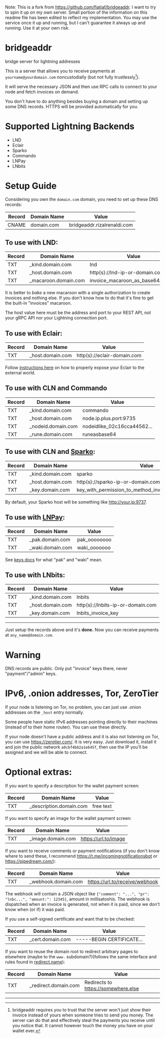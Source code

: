 Note: This is a fork from https://github.com/fiatjaf/bridgeaddr. I want to try to spin it up on my own server. Small portion of the information on this readme file has been edited to reflect my implementation. You may use the service once it up and running, but I can't guarantee it always up and running. Use it at your own risk.


# bridgeaddr 
bridge server for lightning addresses

This is a server that allows you to receive payments at `yourname@yourdomain.com` noncustodially (but not fully trustlessly[^trustless]).

It will serve the necessary JSON and then use RPC calls to connect to your node and fetch invoices on demand.

You don't have to do anything besides buying a domain and setting up some DNS records. HTTPS will be provided automatically for you.

# Supported Lightning Backends

  - LND
  - Eclair
  - Sparko
  - Commando
  - LNPay
  - LNbits

# Setup Guide

Considering you own the `domain.com` domain, you need to set up these DNS records:

| Record | Domain Name | Value                  |
|--------|-------------|------------------------|
| CNAME  | domain.com  | bridgeaddr.rizalrenaldi.com |

## To use with LND:

| Record | Domain Name           | Value                               |
|--------|-----------------------|-------------------------------------|
| TXT    | _kind.domain.com      | lnd                                 |
| TXT    | _host.domain.com      | http(s)://lnd-ip-or-domain.com:port |
| TXT    | _macaroon.domain.com  | invoice_macaroon_as_base64_or_hex   |

It is better to _bake_ a new macaroon with a single authorization to create invoices and nothing else. If you don't know how to do that it's fine to get the built-in "invoices" macaroon.

The host value here must be the address and port to your REST API, not your gRPC API nor your Lightning connection port.

## To use with Eclair:

| Record   | Domain Name        | Value                         |
| -------- | ------------------ | ----------------------------- |
| TXT      | _host.domain.com   | http(s)://eclair-domain.com   |

Follow [instructions here](https://gist.github.com/fiatjaf/8e74740d30763713154de15562e08789#file-exposing-eclair-md) on how to properly expose your Eclair to the external world.

## To use with CLN and Commando

| Record   | Domain Name        | Value                       |
| -------- | ------------------ | --------------------------- |
| TXT      | _kind.domain.com   | commando                    |
| TXT      | _host.domain.com   | node.ip.plus.port:9735      |
| TXT      | _nodeid.domain.com | nodeidlike_02c16cca44562... |
| TXT      | _rune.domain.com   | runeasbase64                |

## To use with CLN and [Sparko](https://github.com/fiatjaf/sparko):

| Record | Domain Name      | Value                                                    |
|--------|------------------|----------------------------------------------------------|
| TXT    | _kind.domain.com | sparko                                                   |
| TXT    | _host.domain.com | http(s)://sparko-ip-or-domain.com                        |
| TXT    | _key.domain.com  | key_with_permission_to_method_invoicewithdescriptionhash |

By default, your Sparko host will be something like http://your.ip:9737.


## To use with [LNPay](https://lnpay.co/):

| Record | Domain Name      | Value        |
|--------|------------------|--------------|
| TXT    | _pak.domain.com  | pak_oooooooo |
| TXT    | _waki.domain.com | waki_ooooooo |

See [keys docs](https://docs.lnpay.co/api/get-started/access-keys) for what "pak" and "waki" mean.

## To use with LNbits:

| Record | Domain Name      | Value                             |
|--------|------------------|-----------------------------------|
| TXT    | _kind.domain.com | lnbits                            |
| TXT    | _host.domain.com | http(s)://lnbits-ip-or-domain.com |
| TXT    | _key.domain.com  | lnbits_invoice_key                |

---

Just setup the records above and it's **done.** Now you can receive payments at `any_name@domain.com`.

# Warning

DNS records are public. Only put "invoice" keys there, never "payment"/"admin" keys.

# IPv6, .onion addresses, Tor, ZeroTier

If your node is listening on Tor, no problem, you can just use .onion addresses on the `_host` entry normally.

Some people have static IPv6 addresses pointing directly to their machines (instead of to their home router). You can use these directly.

If your node doesn't have a public address and it is also not listening on Tor, you can use https://zerotier.com/. It is very easy. Just download it, install it and join the public network `a0cbf4b62a1e645f`, then use the IP you'll be assigned and we will be able to connect.

# Optional extras:

If you want to specify a description for the wallet payment screen:

| Record | Domain Name             | Value     |
|--------|-------------------------|-----------|
| TXT    | _description.domain.com | free text |

If you want to specify an image for the wallet payment screen:

| Record | Domain Name       | Value                |
|--------|-------------------|----------------------|
| TXT    | _image.domain.com | https://url.to/image |

If you want to receive comments or payment notifications (if you don't know where to send these, I recommend https://t.me/incomingnotificationsbot or https://pipedream.com/):

| Record | Domain Name         | Value                          |
|--------|---------------------|--------------------------------|
| TXT    | _webhook.domain.com | https://url.to/receive/webhook |

The webhook will contain a JSON object like `{"comment": "...", "pr": "lnbc...", "amount:": 12345}`, amount in millisatoshis. The webhook is dispatched when an invoice is generated, not when it is paid, since we don't know when (or if) it was paid.

If you use a self-signed certificate and want that to be checked:

| Record | Domain Name      | Value                     |
|--------|------------------|---------------------------|
| TXT    | _cert.domain.com | -----BEGIN CERTIFICATE... |

If you want to reuse the domain root to redirect arbitrary pages to elsewhere (maybe to the `www.` subdomain?)(follows the same interface and rules found in [redirect.name](http://redirect.name)):

| Record | Domain Name          | Value                               |
|--------|----------------------|-------------------------------------|
| TXT    | _redirect.domain.com | Redirects to https://somewhere.else |

---

[^trustless]: bridgeaddr requires you to trust that the server won't just show their invoice instead of yours when someone tries to send you money. The server can do that and effectively steal the payments you receive until you notice that. It cannot however touch the money you have on your wallet ever.
